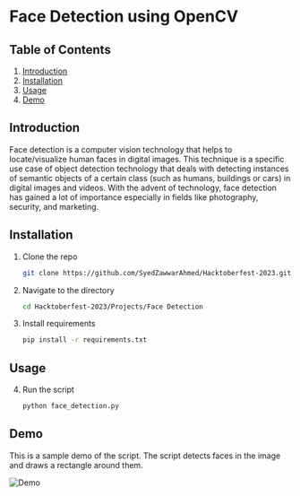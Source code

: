 # Face Detection using OpenCV

## Table of Contents
1. [Introduction](#introduction)
2. [Installation](#installation)
3. [Usage](#usage)
4. [Demo](#demo)

## Introduction
Face detection is a computer vision technology that helps to locate/visualize human faces in digital images. This technique is a specific use case of object detection technology that deals with detecting instances of semantic objects of a certain class (such as humans, buildings or cars) in digital images and videos. With the advent of technology, face detection has gained a lot of importance especially in fields like photography, security, and marketing.

## Installation
1. Clone the repo
   ```sh
   git clone https://github.com/SyedZawwarAhmed/Hacktoberfest-2023.git
    ```

2. Navigate to the directory
    ```sh
    cd Hacktoberfest-2023/Projects/Face Detection
    ```

3. Install requirements
   ```sh
   pip install -r requirements.txt
   ```

## Usage
4. Run the script
   ```sh
   python face_detection.py
   ```

## Demo
This is a sample demo of the script. The script detects faces in the image and draws a rectangle around them.

![Demo](https://user-images.githubusercontent.com/87910771/150637975-dda7d408-60e6-4c9e-aa71-10196c51ec72.jpg)